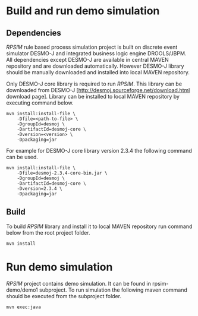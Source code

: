 # Build and run demo simulation

## Dependencies

*RPSIM* rule based process simulation project is built on discrete event simulator DESMO-J and integrated business logic engine DROOLS/JBPM. All dependencies except DESMO-J are available in central MAVEN repository and are downloaded automatically. However DESMO-J library should be manually downloaded and installed into local MAVEN repository.

Only DESMO-J core library is required to run *RPSIM*. This library can be downloaded from DESMO-J [http://desmoj.sourceforge.net/download.html download page]. Library can be installed to local MAVEN repository by executing command below.

    mvn install:install-file \
	    -Dfile=<path-to-file> \
	    -DgroupId=desmoj \
	    -DartifactId=desmoj-core \
	    -Dversion=<version> \
	    -Dpackaging=jar

For example for DESMO-J core library version 2.3.4 the following command can be used.

    mvn install:install-file \
	    -Dfile=desmoj-2.3.4-core-bin.jar \
	    -DgroupId=desmoj \
	    -DartifactId=desmoj-core \
	    -Dversion=2.3.4 \
	    -Dpackaging=jar

## Build

To build *RPSIM* library and install it to local MAVEN repository run command below from the root project folder.

    mvn install

# Run demo simulation

*RPSIM* project contains demo simulation. It can be found in rpsim-demo/demo1 subproject. To run simulation the following maven command should be executed from the subproject folder.

    mvn exec:java
